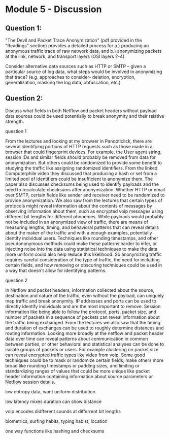 # Module 5 - Discussion

## Question 1:

 "The Devil and Packet Trace Anonymization" (pdf provided in the "Readings" section) provides a detailed process for a.) producing an anonymous traffic trace of raw network data, and b.) anonymizing packets at the link, network, and transport layers (OSI layers 2-4).

 Consider alternative data sources such as HTTP or SMTP – given a particular source of log data, what steps would be involved in anonymizing that trace?  (e.g. approaches to consider- deletion, encryption, generalization, masking the log data, obfuscation, etc.)

## Question 2:

 Discuss what fields in both Netflow and packet headers without payload data sources could be used potentially to break anonymity and their relative strength.

question 1

From the lectures and looking at my browser in Panopticlick, there are several identifying portions of HTTP requests such as those made in a browser that could fingerprint devices. For example, the User agent string, session IDs and similar fields should probably be removed from data for anonymization. But others could be randomized to provide some benefit to studying the traffic like assigning randomized identifiers. From the linked Computerphile video they discussed that producing a hash or set from a limited pool of identifiers could be insufficient to anonymize them. The paper also discusses checksums being used to identify payloads and the need to recalculate checksums after anonymization. Whether HTTP or email over SMTP, certain fields like sender and receiver need to be randomized to provide anonymization. We also saw from the lectures that certain types of protocols might reveal information about the contents of messages by observing information about them, such as encrypted voip messages using different bit lengths for different phonemes. While payloads would probably not be included in an anonymized view of traffic, there are means of measuring lengths, timing, and behavioral patterns that can reveal details about the maker of the traffic and with a enough examples, potentially identify individual users. Techniques like rounding timestamps, and other pseudononymous methods could make these patterns harder to infer, or injecting noise into the data using statistical techniques to make the data more uniform could also help reduce this likelihood. So anonymizing traffic requires careful consideration of the type of traffic, the need for including certain fields, and how removing or obscuring techniques could be used in a way that doesn't allow for identifying patterns. 

question 2

In Netflow and packet headers, information collected about the source, destination and nature of the traffic, even without the payload, can uniquely map traffic and break anonymity. IP addresses and ports can be used to directly identify individuals and are the most important to remove. Session information like being able to follow the protocol, ports, packet size, and number of packets in a sequence of packets can reveal information about the traffic being exchanged. From the lectures we also saw that the timing and duration of exchanges can be used to roughly determine distances and routing information. Looking more broadly at the netflow and packet header data over time can reveal patterns about communication in common between parties, or other behavioral and statistical analyses can be done to isolate groups of packets or users. For example clustering on packet size can reveal encrypted traffic types like video from voip. Some good techniques could be to mask or randomize certain fields, make others more broad like rounding timestamps or padding sizes, and limiting or standardizing ranges of values that could be more unique like packet header information containing information about source parameters or Netflow session details.




low entropy data, want uniform distribution

low latency mixes duration can show distance

voip encodes didfferent sounds at differrent bit lengths

biometrics, surfing habits, typing habist, location

one way functions like hashing and checksums
